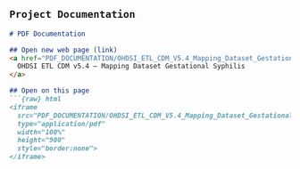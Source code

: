 
## `Project Documentation`
```md
# PDF Documentation

## Open new web page (link)
<a href="PDF_DOCUMENTATION/OHDSI_ETL_CDM_V5.4_Mapping_Dataset_Gestational_Syphilis.pdf" target="_blank" rel="noopener">
  OHDSI ETL CDM v5.4 — Mapping Dataset Gestational Syphilis
</a>

## Open on this page
```{raw} html
<iframe
  src="PDF_DOCUMENTATION/OHDSI_ETL_CDM_V5.4_Mapping_Dataset_Gestational_Syphilis.pdf#view=FitH"
  type="application/pdf"
  width="100%"
  height="900"
  style="border:none">
</iframe>
